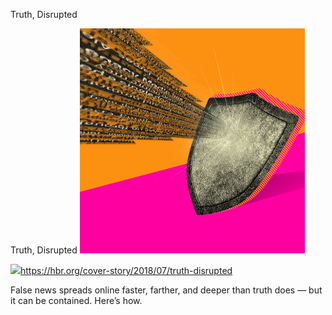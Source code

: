 Truth, Disrupted

Truth, Disrupted
![](../_resources/4ac7e24ef96c34a1694dc2dd4317aba2.png)

![](../_resources/3650905dc8923d2533024f4f20763660.png)https://hbr.org/cover-story/2018/07/truth-disrupted

False news spreads online faster, farther, and deeper than truth does — but it can be contained. Here’s how.